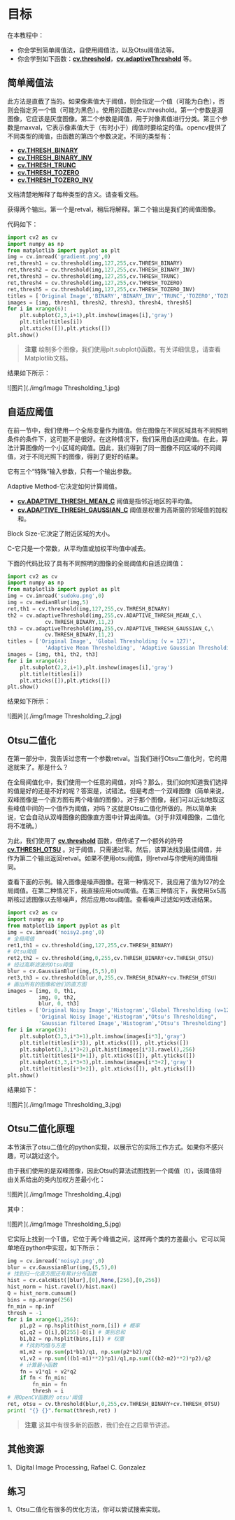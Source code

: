 # 目标

在本教程中：

* 你会学到简单阈值法，自使用阈值法，以及Otsu阈值法等。
* 你会学到如下函数：**[cv.threshold](https://docs.opencv.org/4.0.0/d7/d1b/group__imgproc__misc.html#gae8a4a146d1ca78c626a53577199e9c57 )**，**[cv.adaptiveThreshold](https://docs.opencv.org/4.0.0/d7/d1b/group__imgproc__misc.html#ga72b913f352e4a1b1b397736707afcde3)** 等。

## 简单阈值法

此方法是直截了当的。如果像素值大于阈值，则会指定一个值（可能为白色），否则会指定另一个值（可能为黑色）。使用的函数是cv.threshold。第一个参数是源图像，它应该是灰度图像。第二个参数是阈值，用于对像素值进行分类。第三个参数是maxval，它表示像素值大于（有时小于）阈值时要给定的值。opencv提供了不同类型的阈值，由函数的第四个参数决定。不同的类型有：

* **[cv.THRESH_BINARY](https://docs.opencv.org/4.0.0/d7/d1b/group__imgproc__misc.html#ggaa9e58d2860d4afa658ef70a9b1115576a147222a96556ebc1d948b372bcd7ac59)**
* **[cv.THRESH_BINARY_INV](https://docs.opencv.org/4.0.0/d7/d1b/group__imgproc__misc.html#ggaa9e58d2860d4afa658ef70a9b1115576a19120b1a11d8067576cc24f4d2f03754)**
* **[cv.THRESH_TRUNC](https://docs.opencv.org/4.0.0/d7/d1b/group__imgproc__misc.html#ggaa9e58d2860d4afa658ef70a9b1115576ac7e89a5e95490116e7d2082b3096b2b8 )**
* **[cv.THRESH_TOZERO](https://docs.opencv.org/4.0.0/d7/d1b/group__imgproc__misc.html#ggaa9e58d2860d4afa658ef70a9b1115576a0e50a338a4b711a8c48f06a6b105dd98)**
* **[cv.THRESH_TOZERO_INV](https://docs.opencv.org/4.0.0/d7/d1b/group__imgproc__misc.html#ggaa9e58d2860d4afa658ef70a9b1115576a47518a30aae90d799035bdcf0bb39a50)**

文档清楚地解释了每种类型的含义。请查看文档。

获得两个输出。第一个是retval，稍后将解释。第二个输出是我们的阈值图像。

代码如下：

```python
import cv2 as cv
import numpy as np
from matplotlib import pyplot as plt
img = cv.imread('gradient.png',0)
ret,thresh1 = cv.threshold(img,127,255,cv.THRESH_BINARY)
ret,thresh2 = cv.threshold(img,127,255,cv.THRESH_BINARY_INV)
ret,thresh3 = cv.threshold(img,127,255,cv.THRESH_TRUNC)
ret,thresh4 = cv.threshold(img,127,255,cv.THRESH_TOZERO)
ret,thresh5 = cv.threshold(img,127,255,cv.THRESH_TOZERO_INV)
titles = ['Original Image','BINARY','BINARY_INV','TRUNC','TOZERO','TOZERO_INV']
images = [img, thresh1, thresh2, thresh3, thresh4, thresh5]
for i in xrange(6):
    plt.subplot(2,3,i+1),plt.imshow(images[i],'gray')
    plt.title(titles[i])
    plt.xticks([]),plt.yticks([])
plt.show()
```

>**注意**
>绘制多个图像，我们使用plt.subplot()函数。有关详细信息，请查看Matplotlib文档。

结果如下所示：

![图片](./img/Image Thresholding_1.jpg)

## 自适应阈值

在前一节中，我们使用一个全局变量作为阈值。但在图像在不同区域具有不同照明条件的条件下，这可能不是很好。在这种情况下，我们采用自适应阈值。在此，算法计算图像的一个小区域的阈值。因此，我们得到了同一图像不同区域的不同阈值，对于不同光照下的图像，得到了更好的结果。

它有三个“特殊”输入参数，只有一个输出参数。

Adaptive Method-它决定如何计算阈值。

* **[cv.ADAPTIVE_THRESH_MEAN_C](https://docs.opencv.org/4.0.0/d7/d1b/group__imgproc__misc.html#ggaa42a3e6ef26247da787bf34030ed772cad0c5199ae8637a6b195062fea4789fa9)** 阈值是指邻近地区的平均值。
* **[cv.ADAPTIVE_THRESH_GAUSSIAN_C](https://docs.opencv.org/4.0.0/d7/d1b/group__imgproc__misc.html#ggaa42a3e6ef26247da787bf34030ed772caf262a01e7a3f112bbab4e8d8e28182dd)** 阈值是权重为高斯窗的邻域值的加权和。

Block Size-它决定了附近区域的大小。

C-它只是一个常数，从平均值或加权平均值中减去。

下面的代码比较了具有不同照明的图像的全局阈值和自适应阈值：

```python
import cv2 as cv
import numpy as np
from matplotlib import pyplot as plt
img = cv.imread('sudoku.png',0)
img = cv.medianBlur(img,5)
ret,th1 = cv.threshold(img,127,255,cv.THRESH_BINARY)
th2 = cv.adaptiveThreshold(img,255,cv.ADAPTIVE_THRESH_MEAN_C,\
            cv.THRESH_BINARY,11,2)
th3 = cv.adaptiveThreshold(img,255,cv.ADAPTIVE_THRESH_GAUSSIAN_C,\
            cv.THRESH_BINARY,11,2)
titles = ['Original Image', 'Global Thresholding (v = 127)',
            'Adaptive Mean Thresholding', 'Adaptive Gaussian Thresholding']
images = [img, th1, th2, th3]
for i in xrange(4):
    plt.subplot(2,2,i+1),plt.imshow(images[i],'gray')
    plt.title(titles[i])
    plt.xticks([]),plt.yticks([])
plt.show()
```

结果如下所示：

![图片](./img/Image Thresholding_2.jpg)

## Otsu二值化

在第一部分中，我告诉过您有一个参数retval。当我们进行Otsu二值化时，它的用途就来了。那是什么？

在全局阈值化中，我们使用一个任意的阈值，对吗？那么，我们如何知道我们选择的值是好的还是不好的呢？答案是，试错法。但是考虑一个双峰图像（简单来说，双峰图像是一个直方图有两个峰值的图像）。对于那个图像，我们可以近似地取这些峰值中间的一个值作为阈值，对吗？这就是Otsu二值化所做的。所以简单来说，它会自动从双峰图像的图像直方图中计算出阈值。（对于非双峰图像，二值化将不准确。）

为此，我们使用了 **[cv.threshold](https://docs.opencv.org/4.0.0/d7/d1b/group__imgproc__misc.html#gae8a4a146d1ca78c626a53577199e9c57 )** 函数，但传递了一个额外的符号 **[cv.THRESH_OTSU](https://docs.opencv.org/4.0.0/d7/d1b/group__imgproc__misc.html#ggaa9e58d2860d4afa658ef70a9b1115576a95251923e8e22f368ffa86ba8bce87ff)** 。对于阈值，只需通过零。然后，该算法找到最佳阈值，并作为第二个输出返回retval。如果不使用otsu阈值，则retval与你使用的阈值相同。

查看下面的示例。输入图像是噪声图像。在第一种情况下，我应用了值为127的全局阈值。在第二种情况下，我直接应用otsu阈值。在第三种情况下，我使用5x5高斯核过滤图像以去除噪声，然后应用otsu阈值。查看噪声过滤如何改进结果。

```python
import cv2 as cv
import numpy as np
from matplotlib import pyplot as plt
img = cv.imread('noisy2.png',0)
# 全局阈值
ret1,th1 = cv.threshold(img,127,255,cv.THRESH_BINARY)
# Otsu阈值
ret2,th2 = cv.threshold(img,0,255,cv.THRESH_BINARY+cv.THRESH_OTSU)
# 经过高斯滤波的Otsu阈值
blur = cv.GaussianBlur(img,(5,5),0)
ret3,th3 = cv.threshold(blur,0,255,cv.THRESH_BINARY+cv.THRESH_OTSU)
# 画出所有的图像和他们的直方图
images = [img, 0, th1,
          img, 0, th2,
          blur, 0, th3]
titles = ['Original Noisy Image','Histogram','Global Thresholding (v=127)',
          'Original Noisy Image','Histogram',"Otsu's Thresholding",
          'Gaussian filtered Image','Histogram',"Otsu's Thresholding"]
for i in xrange(3):
    plt.subplot(3,3,i*3+1),plt.imshow(images[i*3],'gray')
    plt.title(titles[i*3]), plt.xticks([]), plt.yticks([])
    plt.subplot(3,3,i*3+2),plt.hist(images[i*3].ravel(),256)
    plt.title(titles[i*3+1]), plt.xticks([]), plt.yticks([])
    plt.subplot(3,3,i*3+3),plt.imshow(images[i*3+2],'gray')
    plt.title(titles[i*3+2]), plt.xticks([]), plt.yticks([])
plt.show()
```

结果如下：

![图片](./img/Image Thresholding_3.jpg)

## Otsu二值化原理

本节演示了otsu二值化的python实现，以展示它的实际工作方式。如果你不感兴趣，可以跳过这个。

由于我们使用的是双峰图像，因此Otsu的算法试图找到一个阈值（t），该阈值将由关系给出的类内加权方差最小化：

![图片](./img/Image Thresholding_4.jpg)

其中：

![图片](./img/Image Thresholding_5.jpg)

它实际上找到一个T值，它位于两个峰值之间，这样两个类的方差最小。它可以简单地在python中实现，如下所示：

```python
img = cv.imread('noisy2.png',0)
blur = cv.GaussianBlur(img,(5,5),0)
# 找到归一化直方图还有累计分布函数
hist = cv.calcHist([blur],[0],None,[256],[0,256])
hist_norm = hist.ravel()/hist.max()
Q = hist_norm.cumsum()
bins = np.arange(256)
fn_min = np.inf
thresh = -1
for i in xrange(1,256):
    p1,p2 = np.hsplit(hist_norm,[i]) # 概率
    q1,q2 = Q[i],Q[255]-Q[i] # 类别总和
    b1,b2 = np.hsplit(bins,[i]) # 权重
    # f找到均值与方差
    m1,m2 = np.sum(p1*b1)/q1, np.sum(p2*b2)/q2
    v1,v2 = np.sum(((b1-m1)**2)*p1)/q1,np.sum(((b2-m2)**2)*p2)/q2
    # 计算最小函数
    fn = v1*q1 + v2*q2
    if fn < fn_min:
        fn_min = fn
        thresh = i
# 用OpenCV函数的 otsu'阈值
ret, otsu = cv.threshold(blur,0,255,cv.THRESH_BINARY+cv.THRESH_OTSU)
print( "{} {}".format(thresh,ret) )
```

>**注意**
>这其中有很多新的函数，我们会在之后章节讲述。

## 其他资源

1、Digital Image Processing, Rafael C. Gonzalez

## 练习

1、Otsu二值化有很多的优化方法，你可以尝试搜索实现。
